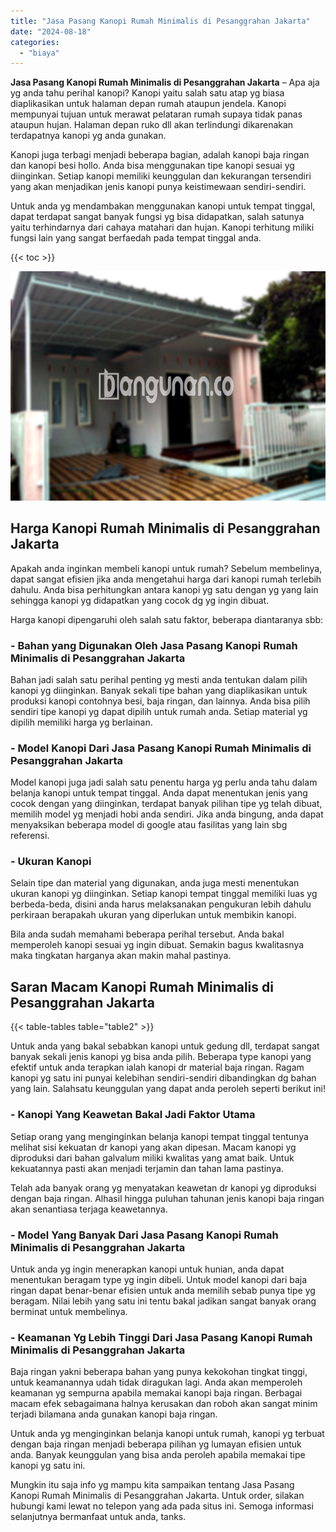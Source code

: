 ```yaml
---
title: "Jasa Pasang Kanopi Rumah Minimalis di Pesanggrahan Jakarta"
date: "2024-08-18"
categories: 
  - "biaya"
---
```


**Jasa Pasang Kanopi Rumah Minimalis di Pesanggrahan Jakarta** – Apa aja yg anda tahu perihal kanopi? Kanopi yaitu salah satu atap yg biasa diaplikasikan untuk halaman depan rumah ataupun jendela. Kanopi mempunyai tujuan untuk merawat pelataran rumah supaya tidak panas ataupun hujan. Halaman depan ruko dll akan terlindungi dikarenakan terdapatnya kanopi yg anda gunakan.

Kanopi juga terbagi menjadi beberapa bagian, adalah kanopi baja ringan dan kanopi besi hollo. Anda bisa menggunakan tipe kanopi sesuai yg diinginkan. Setiap kanopi memiliki keunggulan dan kekurangan tersendiri yang akan menjadikan jenis kanopi punya keistimewaan sendiri-sendiri.

Untuk anda yg mendambakan menggunakan kanopi untuk tempat tinggal, dapat terdapat sangat banyak fungsi yg bisa didapatkan, salah satunya yaitu terhindarnya dari cahaya matahari dan hujan. Kanopi terhitung miliki fungsi lain yang sangat berfaedah pada tempat tinggal anda.

{{< toc >}}

![Jasa Pasang Kanopi Rumah Minimalis di Pesanggrahan Jakarta](/images/harga-kanopi-minimalis-45.png)

## Harga Kanopi Rumah Minimalis di Pesanggrahan Jakarta

Apakah anda inginkan membeli kanopi untuk rumah? Sebelum membelinya, dapat sangat efisien jika anda mengetahui harga dari kanopi rumah terlebih dahulu. Anda bisa perhitungkan antara kanopi yg satu dengan yg yang lain sehingga kanopi yg didapatkan yang cocok dg yg ingin dibuat.

Harga kanopi dipengaruhi oleh salah satu faktor, beberapa diantaranya sbb:

### \- Bahan yang Digunakan Oleh Jasa Pasang Kanopi Rumah Minimalis di Pesanggrahan Jakarta

Bahan jadi salah satu perihal penting yg mesti anda tentukan dalam pilih kanopi yg diinginkan. Banyak sekali tipe bahan yang diaplikasikan untuk produksi kanopi contohnya besi, baja ringan, dan lainnya. Anda bisa pilih sendiri tipe kanopi yg dapat dipilih untuk rumah anda. Setiap material yg dipilih memiliki harga yg berlainan.

### \- Model Kanopi Dari Jasa Pasang Kanopi Rumah Minimalis di Pesanggrahan Jakarta

Model kanopi juga jadi salah satu penentu harga yg perlu anda tahu dalam belanja kanopi untuk tempat tinggal. Anda dapat menentukan jenis yang cocok dengan yang diinginkan, terdapat banyak pilihan tipe yg telah dibuat, memilih model yg menjadi hobi anda sendiri. Jika anda bingung, anda dapat menyaksikan beberapa model di google atau fasilitas yang lain sbg referensi.

### \- Ukuran Kanopi

Selain tipe dan material yang digunakan, anda juga mesti menentukan ukuran kanopi yg diinginkan. Setiap kanopi tempat tinggal memiliki luas yg berbeda-beda, disini anda harus melaksanakan pengukuran lebih dahulu perkiraan berapakah ukuran yang diperlukan untuk membikin kanopi.

Bila anda sudah memahami beberapa perihal tersebut. Anda bakal memperoleh kanopi sesuai yg ingin dibuat. Semakin bagus kwalitasnya maka tingkatan harganya akan makin mahal pastinya.

## Saran Macam Kanopi Rumah Minimalis di Pesanggrahan Jakarta

{{< table-tables table="table2" >}}

Untuk anda yang bakal sebabkan kanopi untuk gedung dll, terdapat sangat banyak sekali jenis kanopi yg bisa anda pilih. Beberapa type kanopi yang efektif untuk anda terapkan ialah kanopi dr material baja ringan. Ragam kanopi yg satu ini punyai kelebihan sendiri-sendiri dibandingkan dg bahan yang lain. Salahsatu keunggulan yang dapat anda peroleh seperti berikut ini!

### \- Kanopi Yang Keawetan Bakal Jadi Faktor Utama

Setiap orang yang menginginkan belanja kanopi tempat tinggal tentunya melihat sisi kekuatan dr kanopi yang akan dipesan. Macam kanopi yg diproduksi dari bahan galvalum miliki kwalitas yang amat baik. Untuk kekuatannya pasti akan menjadi terjamin dan tahan lama pastinya.

Telah ada banyak orang yg menyatakan keawetan dr kanopi yg diproduksi dengan baja ringan. Alhasil hingga puluhan tahunan jenis kanopi baja ringan akan senantiasa terjaga keawetannya.

### \- Model Yang Banyak Dari Jasa Pasang Kanopi Rumah Minimalis di Pesanggrahan Jakarta

Untuk anda yg ingin menerapkan kanopi untuk hunian, anda dapat menentukan beragam type yg ingin dibeli. Untuk model kanopi dari baja ringan dapat benar-benar efisien untuk anda memilih sebab punya tipe yg beragam. Nilai lebih yang satu ini tentu bakal jadikan sangat banyak orang berminat untuk membelinya.

### \- Keamanan Yg Lebih Tinggi Dari Jasa Pasang Kanopi Rumah Minimalis di Pesanggrahan Jakarta

Baja ringan yakni beberapa bahan yang punya kekokohan tingkat tinggi, untuk keamanannya udah tidak diragukan lagi. Anda akan memperoleh keamanan yg sempurna apabila memakai kanopi baja ringan. Berbagai macam efek sebagaimana halnya kerusakan dan roboh akan sangat minim terjadi bilamana anda gunakan kanopi baja ringan.

Untuk anda yg menginginkan belanja kanopi untuk rumah, kanopi yg terbuat dengan baja ringan menjadi beberapa pilihan yg lumayan efisien untuk anda. Banyak keunggulan yang bisa anda peroleh apabila memakai tipe kanopi yg satu ini.

Mungkin itu saja info yg mampu kita sampaikan tentang Jasa Pasang Kanopi Rumah Minimalis di Pesanggrahan Jakarta. Untuk order, silakan hubungi kami lewat no telepon yang ada pada situs ini. Semoga informasi selanjutnya bermanfaat untuk anda, tanks.
